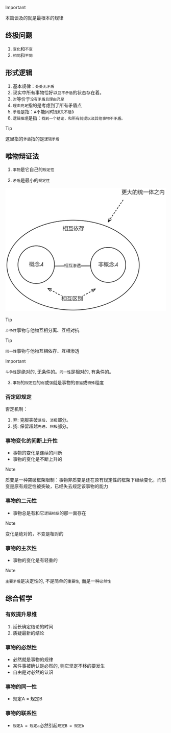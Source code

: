 > [!IMPORTANT]
> 本篇谈及的就是最根本的规律

## 终极问题

1. `变化`和`不变`
2. `相同`和`不同`

## 形式逻辑

1. 基本规律：`处处无矛盾`
2. 现实中所有事物恰好以`互不矛盾`的状态存在着。
3. `对`等价于`没有矛盾且理由充足`
4. `理由充足`指的是考虑到了所有矛盾点
5. `矛盾`是指：`A`不能同时`是B又不是B`
6. `逻辑推理`是指：`找到一个结论，和所有前提以及其他事物不矛盾。`

> [!TIP]
> 这里指的`矛盾`指的是`逻辑矛盾`

## 唯物辩证法

1. `事物`是它自己的`规定性`

2. `矛盾`是最小的`规定性`

<img src="../images/conflict.png" width="900">

> [!TIP]
> `斗争性`事物与他物互相分离、互相对抗

> [!TIP]
> `同一性`事物与他物互相依存、互相渗透

> [!IMPORTANT]
> `斗争性`是绝对的, 无条件的。`同一性`是相对的, 有条件的。

3. `事物`的`规定性`的`弱`或`强`就是事物的`普遍`或`特殊`程度

### 否定即规定

否定机制：
1. 弃: 克服突破`落后`、`消极`部分。
2. 扬: 保留超越`先进`、`积极`部分。

### 事物变化的间断上升性

- 事物的变化是连续的间断
- 事物的变化是不断上升的

> [!NOTE]
> 质变是一种突破框架限制：事物非质变是还在原有规定性的框架下继续变化，而质变是原有规定性被突破，已经失去规定该事物的能力

### 事物的二元性

- 事物总是有和它`逻辑相反`的那一面存在

> [!NOTE]
> 变化是绝对的，不变是相对的

### 事物的主次性

- 事物的变化是有轻重的

> [!NOTE]
> `主要矛盾`是决定性的, 不是简单的`重要性`, 而是一种`必然性`

## 综合哲学

### 有效提升思维

1. 延长确定结论的时间
2. 质疑最新的结论

### 事物的必然性

- 必然就是事物的规律
- 某件事被确认是必然的, 则它坚定不移的要发生
- 自由是对必然的认识

### 事物的同一性

- 规定A = 规定B

### 事物的联系性

- `规定A = 规定a`必然引起`规定B = 规定b`
